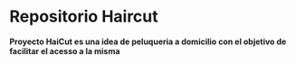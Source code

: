 # Repositorio Haircut
**Proyecto HaiCut es una idea de peluqueria a domicilio con el objetivo de facilitar el acesso a la misma**